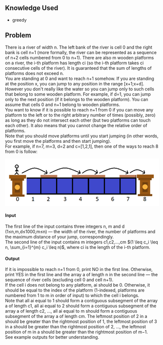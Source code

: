 ## Knowledge Used
* greedy

## Problem
There is a river of width n. The left bank of the river is cell 0 and the right bank is cell n+1 (more formally, the river can be represented as a sequence of n+2 cells numbered from 0 to n+1). There are also m wooden platforms on a river, the i-th platform has length ci (so the i-th platform takes ci consecutive cells of the river). It is guaranteed that the sum of lengths of platforms does not exceed n.
<br>
You are standing at 0 and want to reach n+1 somehow. If you are standing at the position x, you can jump to any position in the range [x+1;x+d]. However you don't really like the water so you can jump only to such cells that belong to some wooden platform. For example, if d=1, you can jump only to the next position (if it belongs to the wooden platform). You can assume that cells 0 and n+1 belong to wooden platforms.
<br>
You want to know if it is possible to reach n+1 from 0 if you can move any platform to the left or to the right arbitrary number of times (possibly, zero) as long as they do not intersect each other (but two platforms can touch each other). It also means that you cannot change the relative order of platforms.
<br>
Note that you should move platforms until you start jumping (in other words, you first move the platforms and then start jumping).
<br>
For example, if n=7, m=3, d=2 and c=[1,2,1], then one of the ways to reach 8 from 0 is follow:

<img src="image.png">

#### Input
The first line of the input contains three integers n, m and d (1≤n,m,d≤1000,m≤n) — the width of the river, the number of platforms and the maximum distance of your jump, correspondingly.
<br>
The second line of the input contains m integers c1,c2,…,cm $(1 \leq c_i \leq n, \sum_{i=1}^{m} c_i \leq n)$, where ci is the length of the i-th platform.

#### Output
If it is impossible to reach n+1 from 0, print NO in the first line. Otherwise, print YES in the first line and the array a of length n in the second line — the sequence of river cells (excluding cell 0 and cell n+1).
<br>
If the cell i does not belong to any platform, ai should be 0. Otherwise, it should be equal to the index of the platform (1-indexed, platforms are numbered from 1 to m in order of input) to which the cell i belongs.
<br>
Note that all ai equal to 1 should form a contiguous subsegment of the array a of length c1, all ai equal to 2 should form a contiguous subsegment of the array a of length c2, ..., all ai equal to m should form a contiguous subsegment of the array a of length cm. The leftmost position of 2 in a should be greater than the rightmost position of 1, the leftmost position of 3 in a should be greater than the rightmost position of 2, ..., the leftmost position of m in a should be greater than the rightmost position of m−1.
<br>
See example outputs for better understanding.